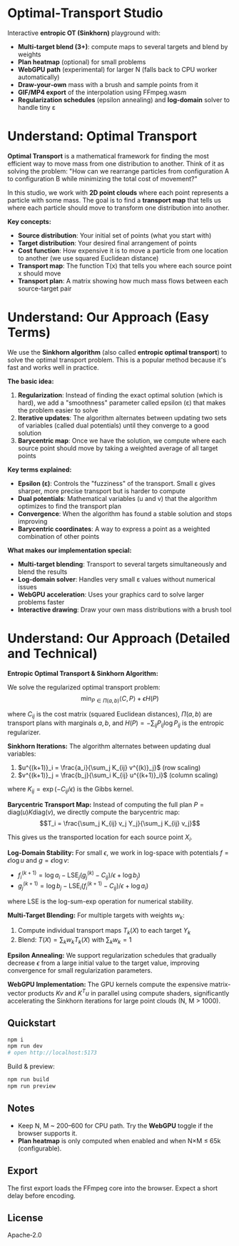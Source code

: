# Optimal‑Transport Studio

Interactive **entropic OT (Sinkhorn)** playground with:

- **Multi‑target blend (3+)**: compute maps to several targets and blend by weights
- **Plan heatmap** (optional) for small problems
- **WebGPU path** (experimental) for larger N (falls back to CPU worker automatically)
- **Draw‑your‑own** mass with a brush and sample points from it
- **GIF/MP4 export** of the interpolation using FFmpeg.wasm
- **Regularization schedules** (epsilon annealing) and **log‑domain** solver to handle tiny ε

# Understand: Optimal Transport

**Optimal Transport** is a mathematical framework for finding the most efficient way to move mass from one distribution to another. Think of it as solving the problem: "How can we rearrange particles from configuration A to configuration B while minimizing the total cost of movement?"

In this studio, we work with **2D point clouds** where each point represents a particle with some mass. The goal is to find a **transport map** that tells us where each particle should move to transform one distribution into another.

**Key concepts:**

- **Source distribution**: Your initial set of points (what you start with)
- **Target distribution**: Your desired final arrangement of points
- **Cost function**: How expensive it is to move a particle from one location to another (we use squared Euclidean distance)
- **Transport map**: The function T(x) that tells you where each source point x should move
- **Transport plan**: A matrix showing how much mass flows between each source-target pair

# Understand: Our Approach (Easy Terms)

We use the **Sinkhorn algorithm** (also called **entropic optimal transport**) to solve the optimal transport problem. This is a popular method because it's fast and works well in practice.

**The basic idea:**

1. **Regularization**: Instead of finding the exact optimal solution (which is hard), we add a "smoothness" parameter called epsilon (ε) that makes the problem easier to solve
2. **Iterative updates**: The algorithm alternates between updating two sets of variables (called dual potentials) until they converge to a good solution
3. **Barycentric map**: Once we have the solution, we compute where each source point should move by taking a weighted average of all target points

**Key terms explained:**

- **Epsilon (ε)**: Controls the "fuzziness" of the transport. Small ε gives sharper, more precise transport but is harder to compute
- **Dual potentials**: Mathematical variables (u and v) that the algorithm optimizes to find the transport plan
- **Convergence**: When the algorithm has found a stable solution and stops improving
- **Barycentric coordinates**: A way to express a point as a weighted combination of other points

**What makes our implementation special:**

- **Multi-target blending**: Transport to several targets simultaneously and blend the results
- **Log-domain solver**: Handles very small ε values without numerical issues
- **WebGPU acceleration**: Uses your graphics card to solve larger problems faster
- **Interactive drawing**: Draw your own mass distributions with a brush tool

# Understand: Our Approach (Detailed and Technical)

**Entropic Optimal Transport & Sinkhorn Algorithm:**

We solve the regularized optimal transport problem:
$$\min_{P \in \Pi(a,b)} \langle C, P \rangle + \epsilon H(P)$$

where $C_{ij}$ is the cost matrix (squared Euclidean distances), $\Pi(a,b)$ are transport plans with marginals $a,b$, and $H(P) = -\sum_{ij} P_{ij} \log P_{ij}$ is the entropic regularizer.

**Sinkhorn Iterations:**
The algorithm alternates between updating dual variables:

1. $u^{(k+1)}_i = \frac{a_i}{\sum_j K_{ij} v^{(k)}_j}$ (row scaling)
2. $v^{(k+1)}_j = \frac{b_j}{\sum_i K_{ij} u^{(k+1)}_i}$ (column scaling)

where $K_{ij} = \exp(-C_{ij}/\epsilon)$ is the Gibbs kernel.

**Barycentric Transport Map:**
Instead of computing the full plan $P = \text{diag}(u) K \text{diag}(v)$, we directly compute the barycentric map:
$$T_i = \frac{\sum_j K_{ij} v_j Y_j}{\sum_j K_{ij} v_j}$$

This gives us the transported location for each source point $X_i$.

**Log-Domain Stability:**
For small $\epsilon$, we work in log-space with potentials $f = \epsilon \log u$ and $g = \epsilon \log v$:

- $f_i^{(k+1)} = \log a_i - \text{LSE}_j(g_j^{(k)} - C_{ij})/\epsilon + \log b_j)$
- $g_j^{(k+1)} = \log b_j - \text{LSE}_i(f_i^{(k+1)} - C_{ij})/\epsilon + \log a_i)$

where LSE is the log-sum-exp operation for numerical stability.

**Multi-Target Blending:**
For multiple targets with weights $w_k$:

1. Compute individual transport maps $T_k(X)$ to each target $Y_k$
2. Blend: $T(X) = \sum_k w_k T_k(X)$ with $\sum_k w_k = 1$

**Epsilon Annealing:**
We support regularization schedules that gradually decrease $\epsilon$ from a large initial value to the target value, improving convergence for small regularization parameters.

**WebGPU Implementation:**
The GPU kernels compute the expensive matrix-vector products $Kv$ and $K^T u$ in parallel using compute shaders, significantly accelerating the Sinkhorn iterations for large point clouds (N, M > 1000).

## Quickstart

```bash
npm i
npm run dev
# open http://localhost:5173
```

Build & preview:

```bash
npm run build
npm run preview
```

## Notes

- Keep N, M ~ 200–600 for CPU path. Try the **WebGPU** toggle if the browser supports it.
- **Plan heatmap** is only computed when enabled and when N×M ≤ 65k (configurable).

## Export

The first export loads the FFmpeg core into the browser. Expect a short delay before encoding.

## License

Apache‑2.0
